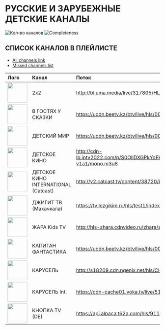 # РУССКИЕ И ЗАРУБЕЖНЫЕ ДЕТСКИЕ КАНАЛЫ

![Кол-во каналов](https://img.shields.io/static/v1?style=for-the-badge&label=кол-во%20каналов&message=642&color=9cf&cacheSeconds=3600)
![Completeness](https://img.shields.io/static/v1?style=for-the-badge&label=Completeness&message=0.00%&color=yellow&cacheSeconds=3600)

## СПИСОК КАНАЛОВ В ПЛЕЙЛИСТЕ

- [All channels link](https://github.com/Fazzani/grab/blob/master/merge.tar.gz?raw=true)
- [Missed channels list](out/missed_channels.md)

|Лого|Канал|Поток|Статус|
|:----|:---|:---|:---|
|<img src="https://i.ibb.co/vjh7bK3/2x2.png" width="64" height="64">|2x2|http://bl.uma.media/live/317805/HLS/4614144_2,2883584/2/1/playlist.m3u8|<img src="https://i.ibb.co/C8m56df/icon-yes.png" width="32" height="32">
|<img src="https://i.ibb.co/YZLJknW/vgus.png" width="64" height="64">|В ГОСТЯХ У СКАЗКИ |https://ucdn.beetv.kz/btv/live/hls/000002762.m3u8|<img src="https://i.ibb.co/C8m56df/icon-yes.png" width="32" height="32">
|<img src="https://i.ibb.co/Mn8y6rG/dm.png" width="64" height="64">|ДЕТСКИЙ МИР |https://ucdn.beetv.kz/btv/live/hls/000000049.m3u8|<img src="https://i.ibb.co/C8m56df/icon-yes.png" width="32" height="32">
|<img src="https://i.ibb.co/NNB042M/dk.png" width="64" height="64">|ДЕТСКОЕ КИНО|http://cdn-lb.iptv2022.com/p/S0OlIDXGPkYoFkPKP4R8BA,1674888270/streaming/det_kino/324/1/tracks-v1a1/mono.m3u8|<img src="https://i.ibb.co/C8m56df/icon-yes.png" width="32" height="32">
|<img src="https://i.ibb.co/Z1GBc0R/dki.png" width="64" height="64">|ДЕТСКОЕ КИНО INTERNATIONAL (Catcast)|http://v2.catcast.tv/content/38720/index.m3u8|<img src="https://i.ibb.co/C8m56df/icon-yes.png" width="32" height="32">
|<img src="https://i.ibb.co/tbynMKD/djigit.png" width="64" height="64">|ДЖИГИТ ТВ (Махачкала)|https://tv.lezgikim.ru/hls/test1/index.m3u8|<img src="https://i.ibb.co/C8m56df/icon-yes.png" width="32" height="32">
|<img src="https://i.ibb.co/r6LZXnj/zhktv.png" width="64" height="64">|ЖАРА Kids TV |http://hls-zhara.cdnvideo.ru/zhara/zhara/playlist.m3u8|<img src="https://i.ibb.co/C8m56df/icon-yes.png" width="32" height="32">
|<img src="https://i.ibb.co/g7rH4gk/kf.png" width="64" height="64">|КАПИТАН ФАНТАСТИКА|https://ucdn.beetv.kz/btv/live/hls/000001474.m3u8|<img src="https://i.ibb.co/C8m56df/icon-yes.png" width="32" height="32">
|<img src="https://i.ibb.co/DMxftPr/k.png" width="64" height="64">|КАРУСЕЛЬ|http://s18209.cdn.ngenix.net/hls/CH_R01_KARUSEL/playlist.m3u8|<img src="https://i.ibb.co/C8m56df/icon-yes.png" width="32" height="32">
|<img src="https://i.ibb.co/bJb8j7N/k-int.png" width="64" height="64">|КАРУСЕЛЬ Int.|https://cdn-cache01.voka.tv/live/5123.m3u8|<img src="https://i.ibb.co/C8m56df/icon-yes.png" width="32" height="32">
|<img src="" width="64" height="64">|КНОПКА.TV (DE)|https://api.alpaca.t62a.com/hls/9116/stream1.m3u8|<img src="https://i.ibb.co/C8m56df/icon-yes.png" width="32" height="32">
